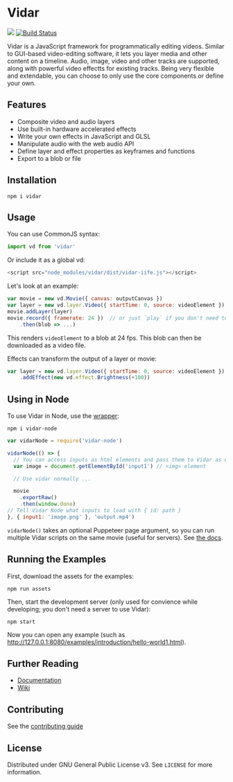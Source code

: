 # Vidar

[![](https://img.shields.io/npm/v/vidar)](https://www.npmjs.com/package/vidar)
[![Build Status](https://img.shields.io/endpoint.svg?url=https%3A%2F%2Factions-badge.atrox.dev%2Fclabe45%2Fvidar%2Fbadge&style=flat)](https://actions-badge.atrox.dev/clabe45/vidar/goto)

Vidar is a JavaScript framework for programmatically editing videos. Similar to GUI-based video-editing software, it lets you layer media and other content on a timeline. Audio, image, video and other tracks are supported, along with powerful video effectts for existing tracks. Being very flexible and extendable, you can choose to only use the core components or define your own.

## Features

- Composite video and audio layers
- Use built-in hardware accelerated effects
- Write your own effects in JavaScript and GLSL
- Manipulate audio with the web audio API
- Define layer and effect properties as keyframes and functions
- Export to a blob or file

## Installation

```
npm i vidar
```

## Usage

You can use CommonJS syntax:
```js
import vd from 'vidar'
```

Or include it as a global vd:
```js
<script src="node_modules/vidar/dist/vidar-iife.js"></script>
```

Let's look at an example:
```js
var movie = new vd.Movie({ canvas: outputCanvas })
var layer = new vd.layer.Video({ startTime: 0, source: videoElement })  // the layer starts at 0s
movie.addLayer(layer)
movie.record({ framerate: 24 })  // or just `play` if you don't need to save it
    .then(blob => ...)
```

This renders `videoElement` to a blob at 24 fps. This blob can then be
downloaded as a video file.

Effects can transform the output of a layer or movie:
```js
var layer = new vd.layer.Video({ startTime: 0, source: videoElement })
    .addEffect(new vd.effect.Brightness(+100))
```

## Using in Node

To use Vidar in Node, use the [wrapper](https://github.com/clabe45/vidar-node):
```
npm i vidar-node
```

```js
var vidarNode = require('vidar-node')

vidarNode(() => {
  // You can access inputs as html elements and pass them to Vidar as usual.
  var image = document.getElementById('input1') // <img> element

  // Use vidar normally ...

  movie
    .exportRaw()
    .then(window.done)
// Tell Vidar Node what inputs to load with { id: path }
}, { input1: 'image.png' }, 'output.mp4')
```

`vidarNode()` takes an optional Puppeteer page argument, so you can run
multiple Vidar scripts on the same movie (useful for servers). See [the
docs](https://github.com/clabe45/vidar-node#documentation).

## Running the Examples

First, download the assets for the examples:

```
npm run assets
```

Then, start the development server (only used for convience while developing;
you don't need a server to use Vidar):

```
npm start
```

Now you can open any example (such as
http://127.0.0.1:8080/examples/introduction/hello-world1.html).

## Further Reading

- [Documentation](https://clabe45.github.io/vidar/docs)
- [Wiki](https://github.com/clabe45/vidar/wiki)

## Contributing

See the [contributing guide](CONTRIBUTING.md)

## License

Distributed under GNU General Public License v3. See `LICENSE` for more information.
